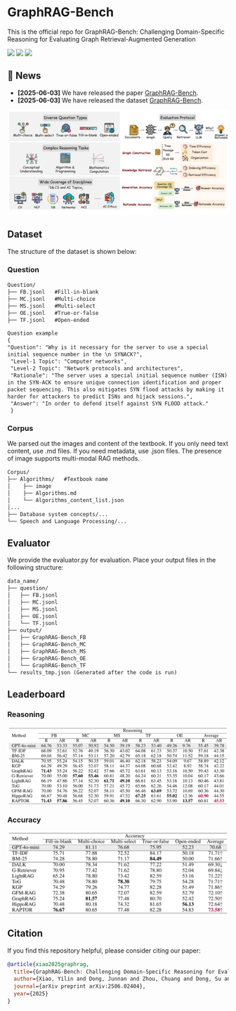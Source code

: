 # GraphRAG-Bench
This is the official repo for GraphRAG-Bench: Challenging Domain-Specific Reasoning for Evaluating Graph Retrieval-Augmented Generation

<div align="left">
   <p>
   <a href='https://deep-polyu.github.io/RAG/'><img src='https://img.shields.io/badge/Project-Page-Green'></a>
   <a href='https://arxiv.org/abs/2506.02404'><img src='https://img.shields.io/badge/arXiv-2506.02404-b31b1b'></a>
   <a href='https://arxiv.org/abs/2506.02404'><img src='https://img.shields.io/badge/Huggingface-GraphRAGBench-blue.svg'></a>
  </p>
</div>

## 🎉 News
- **[2025-06-03]** We have released the paper [GraphRAG-Bench](https://arxiv.org/abs/2506.02404).
- **[2025-06-03]** We have released the dataset [GraphRAG-Bench](https://arxiv.org/abs/2506.02404).



![](doc/fig1.jpg)

## Dataset
The structure of the dataset is shown below:
### Question
```
Question/
├── FB.jsonl   #Fill-in-blank
├── MC.jsonl   #Multi-choice
├── MS.jsonl   #Multi-select
├── OE.jsonl   #True-or-false
├── TF.jsonl   #Open-ended
```

```
Question example
{
"Question": "Why is it necessary for the server to use a special initial sequence number in the \n SYNACK?",
 "Level-1 Topic": "Computer networks", 
 "Level-2 Topic": "Network protocols and architectures", 
 "Rationale": "The server uses a special initial sequence number (ISN) in the SYN-ACK to ensure unique connection identification and proper packet sequencing. This also mitigates SYN flood attacks by making it harder for attackers to predict ISNs and hijack sessions.", 
 "Answer": "In order to defend itself against SYN FLOOD attack."
 }

```
### Corpus
We parsed out the images and content of the textbook. If you only need text content, use .md files. If you need metadata, use .json files. The presence of image supports multi-modal RAG methods.

```
Corpus/
├── Algorithms/   #Textbook name
│    ├── image
│    ├── Algorithms.md
│    └── Algorithms_content_list.json
│...
├── Database system concepts/...
└── Speech and Language Processing/...

```

## Evaluator
We provide the evaluator.py for evaluation.
Place your output files in the following structure:
```
data_name/
├── question/
│   ├── FB.jsonl
│   ├── MC.jsonl
│   ├── MS.jsonl
│   ├── OE.jsonl
│   └── TF.jsonl
├── output/
│   ├── GraphRAG-Bench_FB
│   ├── GraphRAG-Bench_MC
│   ├── GraphRAG-Bench_MS
│   ├── GraphRAG-Bench_OE
│   └── GraphRAG-Bench_TF
└── results_tmp.json (Generated after the code is run)
```

## Leaderboard
### Reasoning
![](doc/reasoning.jpg)
### Accuracy
![](doc/accuracy.jpg)
## Citation

If you find this repository helpful, please consider citing our paper:

```bibtex
@article{xiao2025graphrag,
  title={GraphRAG-Bench: Challenging Domain-Specific Reasoning for Evaluating Graph Retrieval-Augmented Generation},
  author={Xiao, Yilin and Dong, Junnan and Zhou, Chuang and Dong, Su and Zhang, Qianwen and Yin, Di and Sun, Xing and Huang, Xiao},
  journal={arXiv preprint arXiv:2506.02404},
  year={2025}
}
```

